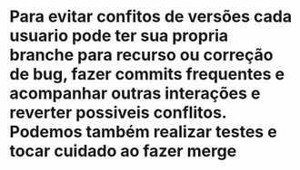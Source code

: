 # Para evitar confitos de versões cada usuario pode ter sua propria branche para recurso ou correção de bug, fazer commits frequentes e acompanhar outras interações e reverter possiveis conflitos. Podemos também realizar testes e tocar cuidado ao fazer merge
